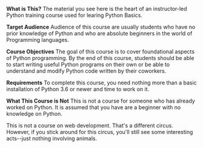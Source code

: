 **What is This?**
The material you see here is the heart of an instructor-led Python training course used for learing Python Basics.

**Target Audience**
Audience of this course are usually students who have no prior knowledge of Python and who are absolute beginners in the world of Programming languages.

**Course Objectives**
The goal of this course is to cover foundational aspects of Python programming. By the end of this course, students should be able to start writing useful Python programs on their own or be able to understand and modify Python code written by their coworkers.

**Requirements**
To complete this course, you need nothing more than a basic installation of Python 3.6 or newer and time to work on it.

**What This Course is Not**
This is not a course for someone who has already worked on Python. It is assumed that you have are a beginner with no knowledge on Python.

This is not a course on web development. That's a different circus. However, if you stick around for this circus, you'll still see some interesting acts--just nothing involving animals.
